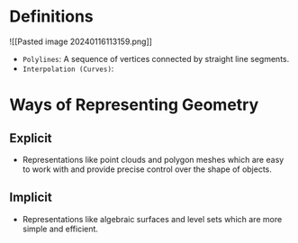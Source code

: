 # Definitions
![[Pasted image 20240116113159.png]]
* `Polylines`: A sequence of vertices connected by straight line segments.
* `Interpolation (Curves)`: 

# Ways of Representing Geometry
## Explicit
* Representations like point clouds and polygon meshes which are easy to work with and provide precise control over the shape of objects.
## Implicit
* Representations like algebraic surfaces and level sets which are more simple and efficient.


